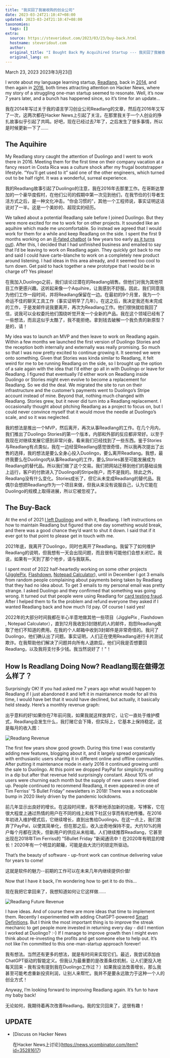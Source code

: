 ```yaml
---
title: "我买回了我被收购的创业公司"
date: 2023-03-24T21:10:47+08:00
updated: 2023-03-24T21:10:47+08:00
taxonomies:
  tags: []
extra:
  source: https://steveridout.com/2023/03/23/buy-back.html
  hostname: steveridout.com
  author: 
  original_title: "I Bought Back My Acquihired Startup --- 我买回了我被收购的创业公司"
  original_lang: en
---
```


March 23, 2023 2023年3月23日

I wrote about my language learning startup, [Readlang](https://readlang.com/), back in [2014](https://steveridout.com/2014/03/22/readlang-my-bootstrapped-language-learning-web-app.html), and then again in [2016](https://steveridout.com/2016/01/04/readlang-3-years-as-a-one-man-startup.html), both times attracting attention on Hacker News, where my story of a struggling one-man startup seemed to resonate. Well, it’s now 7 years later, and a bunch has happened since, so it’s time for an update…  

我在2014年写过关于我的语言学习创业公司Readlang的文章，然后在2016年又写了一次，这两次都在Hacker News上引起了关注，在那里我关于一个人创业的挣扎故事似乎引起了共鸣。好吧，现在已经过去7年了，之后发生了很多事情，所以是时候更新一下了......

## The Aquihire

My Readlang story caught the attention of Duolingo and I went to work there in 2016. Meeting them for the first time on their company vacation at a fancy resort in Costa Rica was a culture shock after my frugal bootstrapper lifestyle. “You’ll get used to it” said one of the other engineers, which turned out to be half right. It was a wonderful, surreal experience.  

我的Readlang故事引起了Duolingo的注意，我在2016年去那里工作。在哥斯达黎加的一个豪华度假村，在他们公司的假期中第一次见到他们，在我节俭的引导者生活方式之后，是一种文化冲击。"你会习惯的"，其他一个工程师说，事实证明这话说对了一半。这是一个美妙的、超现实的经历。

We talked about a potential Readlang sale before I joined Duolingo. But they were more excited for me to work for on other projects. It sounded like an aquihire which made me uncomfortable. So instead we agreed that I would work for them for a while and keep Readlang on the side. I spent the first 9 months working on an [ill-fated chatbot](https://techcrunch.com/2016/10/06/duolingos-chatbots-help-you-learn-a-new-language/) (a few years too early [as it turns out](https://blog.duolingo.com/duolingo-max/)). After this, I decided that I had unfinished business and emailed to say that I’d be leaving to work on Readlang again. They quickly got back to me and said I could have carte-blanche to work on a completely new product around listening. I had ideas in this area already, and it seemed too cool to turn down. Get paid to hack together a new prototype that I would be in charge of? Yes please!  

在我加入Duolingo之前，我们谈论过潜在的Readlang销售。但他们对我为其他项目工作更感兴趣。这听起来像一个Aquihire，让我感到不舒服。因此，我们同意我为他们工作一段时间，并将Readlang保留在一边。在最初的9个月里，我为一个命运不佳的聊天工具工作（事实证明早了几年）。在这之后，我决定我还有未完成的工作，于是发邮件说我要离开，再次为Readlang工作。他们很快就给我回了信，说我可以全权委托他们围绕听觉开发一个全新的产品。我在这个领域已经有了一些想法，而且这似乎太酷了，我不能拒绝。拿到钱去破解一个我负责的新原型？是的，请！

My idea was to launch an MVP and then leave to work on Readlang again. Within a few months we launched the first version of Duolingo Stories and the reception both internally and externally was really promising. So much so that I was now pretty excited to continue growing it. It seemed we were onto something. Given that Stories was kinda similar to Readlang, it felt weird for me to be running Readlang on the side, so I brought up the option of a sale again with the idea that I’d either go all in with Duolingo or leave for Readlang. I figured that eventually I’d either work on Readlang inside Duolingo or Stories might even evolve to become a replacement for Readlang. So we did the deal. We migrated the site to run on their infrastructure and the customer’s payments went to Duolingo’s Stripe account instead of mine. Beyond that, nothing much changed with Readlang. Stories grew, but it never did turn into a Readlang replacement. I occasionally thought about pitching Readlang as a project to focus on, but I could never convince myself that it would move the needle at Duolingo’s scale, and so it was neglected.  

我的想法是推出一个MVP，然后离开，再次从事Readlang的工作。在几个月内，我们推出了Duolingo Stories的第一个版本，内部和外部的反应都非常好。以至于我现在对继续发展它感到非常兴奋。看来我们已经找到了一些东西。鉴于Stories与Readlang有点类似，我在一边经营Readlang感觉很奇怪，所以我再次提出了出售的选择，我的想法是要么全身心投入Duolingo，要么离开Readlang。我想，最终我要么在Duolingo内从事Readlang的工作，要么Stories甚至可能发展成为Readlang的替代品。所以我们做了这个交易。我们把网站迁移到他们的基础设施上运行，客户的付款进入了Duolingo的Stripe账户，而不是我的。除此之外，Readlang没有什么变化。Stories成长了，但它从未变成Readlang的替代品。我偶尔会想把Readlang作为一个项目来做，但我从来没有说服自己，认为它能在Duolingo的规模上取得进展，所以它被忽视了。

## The Buy-Back

At the end of 2021 [I left Duolingo](https://steveridout.com/2022/04/05/back-to-bootstrapping-a-new-web-app.html) and with it, Readlang. I left instructions on how to maintain Readlang but figured that one day something would break, and there was a good chance they’d want to shut it down. I said that if it ever got to that point to please get in touch with me.  

2021年底，我离开了Duolingo，同时也离开了Readlang。我留下了如何维护Readlang的说明，但我想有一天会出现问题，而且很有可能他们会想关闭它。我说，如果有一天到了那个地步，请与我联系。

I spent most of 2022 half-heartedly working on some other projects ([JigglePix](https://jigglepix.com/), [Flashdown](https://github.com/SteveRidout/flashdown), [Notepad Calculator](https://notepadcalculator.com/)), until in December I got 3 emails from random people complaining about payments being taken by Readlang that they had no idea about. To get 3 emails to my personal email was pretty strange. I asked Duolingo and they confirmed that something was going wrong. It turned out that people were using Readlang for [card testing fraud](https://stripe.com/docs/disputes/prevention/card-testing). After I helped them to fix the problem and refund everyone they asked if I wanted Readlang back and how much I’d pay. Of course I said yes!  

2022年的大部分时间我都在半心半意地做其他一些项目（JigglePix , Flashdown , Notepad Calculator），直到12月我收到3封随机的人的邮件，抱怨Readlang收取了他们不知道的费用。在我的个人邮箱中收到3封邮件是非常奇怪的。我问了Duolingo，他们确认出了问题。事实证明，人们正在使用Readlang进行卡片测试欺诈。在我帮助他们解决了问题并向所有人退款后，他们问我是否想要回Readlang，以及我将支付多少钱。我当然说好了！"！

## How Is Readlang Doing Now? Readlang现在做得怎么样了？

Surprisingly OK! If you had asked me 7 years ago what would happen to Readlang if I just abandoned it and left it in maintanence mode for all this time, I would have bet that it would have declined, but actually, it basically held steady. Here’s a monthly revenue graph:  

出乎意料的好!如果你在7年前问我，如果我就这样放弃它，让它一直处于维护模式，Readlang会发生什么，我打赌它会下降，但实际上，它基本上保持稳定。这是每月的收入图：

![Readlang Revenue](readlangRevenue.png)

The first few years show good growth. During this time I was constantly adding new features, blogging about it, and it largely spread organically with enthusiastic users sharing it in different online and offline communities. After putting it maintenance mode in early 2016 it continued growing until the sale to Duolingo. At this point we dropped PayPal for simplicity resulting in a dip but after that revenue held surprisingly constant. About 10% of users were churning each month but the supply of new users never dried up. People continued to recommend Readlang, it even appeared in one of Tim Ferriss’ “5 Bullet Friday” newsletters in 2018! There was a noticeable bump in 2020 likely driven by the pandemic lockdowns.  

前几年显示出良好的增长。在这段时间里，我不断地添加新的功能，写博客，它在很大程度上通过热情的用户在不同的线上和线下社区分享而有机地传播。在2016年初进入维护模式后，它继续增长，直到出售给Duolingo。在这一点上，我们放弃了PayPal，以使其简单化，但在那之后，收入出奇地保持不变。大约10%的用户每个月都在流失，但新用户的供应从未枯竭。人们继续推荐Readlang，它甚至出现在2018年Tim Ferriss的 "5Bullet Friday "新闻通讯中！在2020年有明显的增长！2020年有一个明显的颠簸，可能是由大流行的锁定所驱动。

That’s the beauty of software - up-front work can continue delivering value for years to come!  

这就是软件的魅力--前期的工作可以在未来几年内继续提供价值!

Now that I have it back, I’m wondering how to get it to do this…  

现在我把它拿回来了，我想知道如何让它这样做......

![Readlang Future Revenue](readlangFutureRevenue.png)

I have ideas. And of course there are more ideas that time to implement them. Recently I experimented with adding ChatGPT-powered [Smart Definitions](https://blog.readlang.com/2023/03/23/smart-definitions.html). But I think the most important thing is to improve the streak mechanic to get people more invested in returning every day - did I mention I worked at Duolingo? :-) If I manage to improve growth then I might even think about re-investing the profits and get someone else to help out. It’s not like I’m committed to this one-man-startup approach forever!  

我有想法。当然还有更多的想法，就是有时间来实现它们。最近，我尝试添加由ChatGPT驱动的智能定义。但我认为最重要的是改善条纹机制，让人们更投入地每天回来 - 我有没有提到我在Duolingo工作过？）如果我设法改善增长，那么我甚至可能考虑重新投资利润，让别人来帮忙。我并不是要永远致力于这种一个人的创业方式！

Anyway, I’m looking forward to improving Readlang again. It’s fun to have my baby back!  

无论如何，我期待着再次改善Readlang。我的宝贝回来了，这很有趣！

## UPDATE

-   [Discuss on Hacker News  
    
    在Hacker News上讨论](https://news.ycombinator.com/item?id=35281617)
